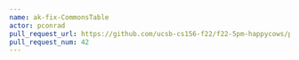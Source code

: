 ```yaml
---
name: ak-fix-CommonsTable
actor: pconrad
pull_request_url: https://github.com/ucsb-cs156-f22/f22-5pm-happycows/pull/42
pull_request_num: 42
---
```

